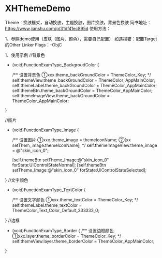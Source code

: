 # XHThemeDemo
Theme：换肤框架，自动换肤，主题换肤，图片换肤，背景色换肤
简书地址：https://www.jianshu.com/p/31df41ec895d
使用方法：

1、参照demo使用（皮肤（图片、颜色），需要自己配置）
如遇报错：配置Target的Other Linker Flags：-ObjC


1、使用示例
//背景色
- (void)FunctionExamType_BackgroudColor {
      
    /**
     设置背景色
     ①xxx.theme_backGroundColor = ThemeColor_Key;
     */
    self.themeView.theme_backGroundColor = ThemeColor_AppMainColor;
    self.themeLabel.theme_backGroundColor = ThemeColor_AppMainColor;
    self.themeBtn.theme_backGroundColor = ThemeColor_AppMainColor;
    self.themeImageView.theme_backGroundColor = ThemeColor_AppMainColor;

}

//图片
- (void)FunctionExamType_Image {
    
    /**
     设置图片
     ①xxx.theme_image = themeIconName;
     ②[xx setThem_image:themeIconName];
     */
    self.themeImageView.theme_image = @"skin_icon_0";
   
    [self.themeBtn setTheme_Image:@"skin_icon_0" forState:UIControlStateNormal];
    [self.themeBtn setTheme_Image:@"skin_icon_0" forState:UIControlStateSelected];

}
//文字颜色
- (void)FunctionExamType_TextColor {
    
    /**
     设置文字颜色
     ①xxx.theme_textColor = ThemeColor_Key;
     */
    self.themeLabel.theme_textColor = ThemeColor_Text_Color_Default_333333_0;
    
    
    
}
//边框
- (void)FunctionExamType_Border {
    /**
     设置边框颜色
     ①xxx.layer.theme_borderColor = ThemeColor_Key;
     */
    self.themeView.layer.theme_borderColor = ThemeColor_AppMainColor;
    
}
